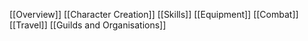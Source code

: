 [[Overview]]
[[Character Creation]]
[[Skills]]
[[Equipment]]
[[Combat]]
[[Travel]]
[[Guilds and Organisations]]